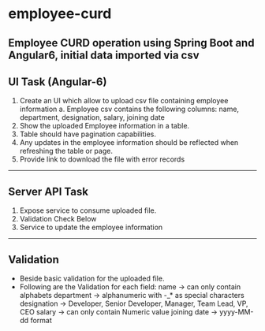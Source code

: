 # employee-curd
Employee CURD operation using Spring Boot and Angular6, initial data imported via csv
--------------------------------------------------------------------------------------------------------------------
UI Task (Angular-6)
--------------------------------------------------------------------------------------------------------------------
1. Create an UI which allow to upload csv file containing employee information
     a. Employee csv contains the following columns: name, department, designation, salary, joining date
2. Show the uploaded Employee information in a table.
3. Table should have pagination capabilities.
4. Any updates in the employee information should be reflected when refreshing the table or page.
5. Provide link to download the file with error records

--------------------------------------------------------------------------------------------------------------------
Server API Task
--------------------------------------------------------------------------------------------------------------------
1. Expose service to consume uploaded file.
2. Validation Check Below
3. Service to update the employee information

--------------------------------------------------------------------------------------------------------------------
Validation
--------------------------------------------------------------------------------------------------------------------
* Beside basic validation for the uploaded file.
* Following are the Validation for each field:
     name -> can only contain alphabets
     department -> alphanumeric with -_* as special characters
     designation -> Developer, Senior Developer, Manager, Team Lead, VP, CEO
     salary -> can only contain Numeric value
     joining date -> yyyy-MM-dd format
